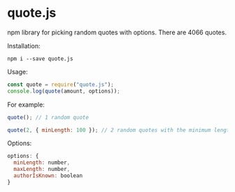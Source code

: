 # quote.js
npm library for picking random quotes with options.
There are 4066 quotes.

Installation:
```
npm i --save quote.js
```

Usage:
```JavaScript
const quote = require("quote.js");
console.log(quote(amount, options));
```

For example:
```JavaScript
quote(); // 1 random quote
```
```JavaScript
quote(2, { minLength: 100 }); // 2 random quotes with the minimum length of 100
```

Options:
```JavaScript
options: {
  minLength: number,
  maxLength: number,
  authorIsKnown: boolean
}
```
